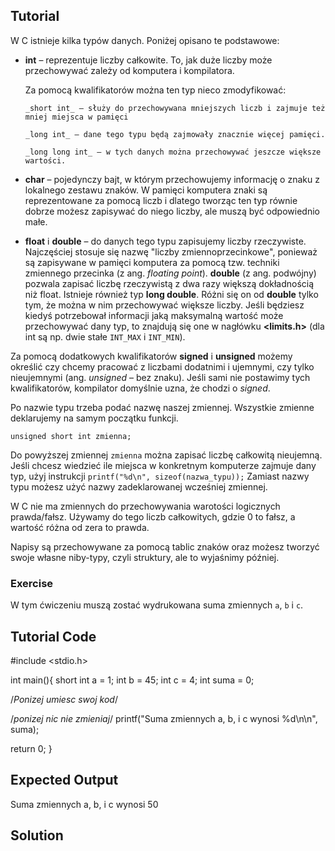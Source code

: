 Tutorial
--------

W C istnieje kilka typów danych. Poniżej opisano te podstawowe:

- **int** – reprezentuje liczby całkowite. To, jak duże liczby może przechowywać zależy od komputera i kompilatora.

    Za pomocą kwalifikatorów można ten typ nieco zmodyfikować:

      _short int_ – służy do przechowywana mniejszych liczb i zajmuje też mniej miejsca w pamięci

      _long int_ – dane tego typu będą zajmowały znacznie więcej pamięci.

      _long long int_ – w tych danych można przechowywać jeszcze większe wartości.

- **char** – pojedynczy bajt, w którym przechowujemy informację o znaku z lokalnego zestawu znaków. W pamięci komputera znaki są reprezentowane za pomocą liczb i dlatego tworząc ten typ równie dobrze możesz zapisywać do niego liczby, ale muszą być odpowiednio małe.

- **float** i **double** – do danych tego typu zapisujemy liczby rzeczywiste. Najczęściej stosuje się nazwę "liczby zmiennoprzecinkowe", ponieważ są zapisywane w pamięci komputera za pomocą tzw. techniki zmiennego przecinka (z ang. _floating point_). **double** (z ang. podwójny) pozwala zapisać liczbę rzeczywistą z dwa razy większą dokładnością niż float. Istnieje również typ **long double**. Różni się on od **double** tylko tym, że można w nim przechowywać większe liczby. Jeśli będziesz kiedyś potrzebował informacji jaką maksymalną wartość może przechowywać dany typ, to znajdują się one w nagłówku **<limits.h>** (dla int są np. dwie stałe `INT_MAX` i `INT_MIN`).

Za pomocą dodatkowych kwalifikatorów **signed** i **unsigned** możemy określić czy chcemy pracować z liczbami dodatnimi i ujemnymi, czy tylko nieujemnymi (ang. _unsigned_ – bez znaku). Jeśli sami nie postawimy tych kwalifikatorów, kompilator domyślnie uzna, że chodzi o _signed_.

Po nazwie typu trzeba podać nazwę naszej zmiennej. Wszystkie zmienne deklarujemy na samym początku funkcji.

    unsigned short int zmienna;

Do powyższej zmiennej `zmienna` można zapisać liczbę całkowitą nieujemną. Jeśli chcesz wiedzieć ile miejsca w konkretnym komputerze zajmuje dany typ, użyj instrukcji `printf("%d\n", sizeof(nazwa_typu));` Zamiast nazwy typu możesz użyć nazwy zadeklarowanej wcześniej zmiennej.

W C nie ma zmiennych do przechowywania warotości logicznych prawda/fałsz. Używamy do tego liczb całkowitych, gdzie 0 to fałsz, a wartość różna od zera to prawda.

Napisy są przechowywane za pomocą tablic znaków oraz możesz tworzyć swoje własne niby-typy, czyli struktury, ale to wyjaśnimy później.

### Exercise

W tym ćwiczeniu muszą zostać wydrukowana suma zmiennych `a`, `b` i `c`.

Tutorial Code
-------------

#include <stdio.h>

int main(){
  short int a = 1;
  int b = 45;
  int c = 4;
  int suma = 0;

  /*Ponizej umiesc swoj kod*/


  /*ponizej nic nie zmieniaj*/
  printf("Suma zmiennych a, b, i c wynosi %d\n\n", suma);

  return 0;
}

Expected Output
---------------
Suma zmiennych a, b, i c wynosi 50

Solution
--------
